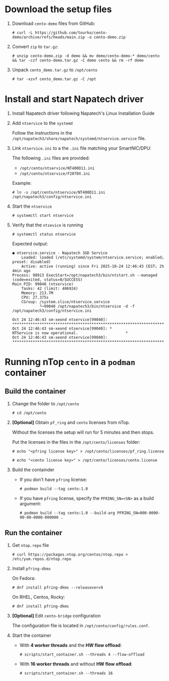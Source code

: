# Download the setup files

1. Download `cento-demo` files from GitHub:

	`# curl -L https://github.com/tourko/cento-demo/archive/refs/heads/main.zip -o cento-demo.zip`

2. Convert `zip` to `tar.gz`:

	`# unzip cento-demo.zip -d demo && mv demo/cento-demo-* demo/cento && tar -czf cento-demo.tar.gz -C demo cento && rm -rf demo`

3. Unpack `cento_demo.tar.gz` to `/opt/cento`

	`# tar -xzvf cento_demo.tar.gz -C /opt`

# Install and start Napatech driver

1. Install Napatech driver following Napatech's Linux Installation Guide

2. Add `ntservice` to the `systemd`

	Follow the instructions in the `/opt/napatech3/share/napatech/systemd/ntservice.service` file.

3. Link `ntservice.ini` to a the `.ini` file matching your SmartNIC/DPU:

	The following `.ini` files are provided:

	* `/opt/cento/ntservice/NT400D11.ini`
	* `/opt/cento/ntservice/F2070X.ini`

	Example:

	`# ln -s /opt/cento/ntservice/NT400D11.ini /opt/napatech3/config/ntservice.ini`

4. Start the `ntservice`

	`# systemctl start ntservice`

5. Verify that the `ntsevice` is running

	`# systemctl status ntservice`

	Expected output:

	```
	● ntservice.service - Napatech 3GD Service
		Loaded: loaded (/etc/systemd/system/ntservice.service; enabled; preset: disabled)
		Active: active (running) since Fri 2025-10-24 12:46:43 CEST; 2h 4min ago
	Process: 98913 ExecStart=/opt/napatech3/bin/ntstart.sh --managed (code=exited, status=0/SUCCESS)
	Main PID: 99040 (ntservice)
		Tasks: 42 (limit: 406924)
		Memory: 213.7M
		CPU: 27.375s
		CGroup: /system.slice/ntservice.service
				└─99040 /opt/napatech3/bin/ntservice -d -f /opt/napatech3/config/ntservice.ini

	Oct 24 12:46:43 sm-xeond ntservice[99040]: ********************************************************************
	Oct 24 12:46:43 sm-xeond ntservice[99040]: *                NTService is now operational.                     *
	Oct 24 12:46:43 sm-xeond ntservice[99040]: ********************************************************************
	```

# Running nTop `cento` in a `podman` container

## Build the container

1. Change the folder to `/opt/cento`

	`# cd /opt/cento`

2. **[Optional]** Obtain `pf_ring` and `cento` licenses from nTop.

	Without the licenses the setup will run for 5 minutes and then stops.

	Put the licenses in the files in the `/opt/cento/licenses` folder:

	`# echo "<pfring license key>" > /opt/cento/licenses/pf_ring.license`

	`# echo "<cento license key>" > /opt/cento/licenses/cento.license`

3. Build the containder

	* If you don't have `pfring` license:

		`# podman build --tag cento:1.0`

	* If you have `pfring` license, specify the `PFRING_SN=<SN>` as a build argument:

		`# podman build --tag cento:1.0 --build-arg PFRING_SN=000-0000-00-00-0000-000000 .`

## Run the container

1. Get `ntop.repo` file

	`# curl https://packages.ntop.org/centos/ntop.repo > /etc/yum.repos.d/ntop.repo`

2. Install `pfring-dkms`

	On Fedora:

	`# dnf install pfring-dkms --releasever=9`

	On RHEL, Centos, Rocky:

	`# dnf install pfring-dkms`

3. **[Optional]** Edit `cento-bridge` configuration

	The configuration file is located in `/opt/cento/config/rules.conf`.

4. Start the container

	* With **4 worker threads** and the **HW flow offload**:

		`# scripts/start_container.sh --threads 4 --flow-offload`

	* With **16 worker threads** and without **HW flow offload**:

		`# scripts/start_container.sh --threads 16`
